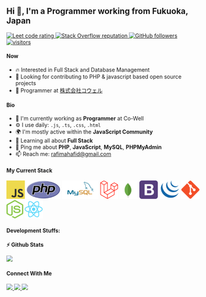 ## Hi 👋, I'm a Programmer working from Fukuoka, Japan

<p align="left">
  <a href="https://leetcode.com/rafimahafid/">
    <img src="https://cp-logo.vercel.app/leetcode/rafimahafid" alt="Leet code rating" />
  </a>
 
  <a href="https://stackoverflow.com/users/14045437/rafi-mahafid">
    <img alt="Stack Overflow reputation" src="https://img.shields.io/stackexchange/stackoverflow/r/5921662?color=orange&label=reputation&logo=stackoverflow">
  </a>
  <a href="https://github.com/Maestro-Apollo?tab=followers">
    <img alt="GitHub followers" src="https://img.shields.io/github/followers/Maestro-Apollo?color=green&logo=github">
  </a>
  <a href="https://github.com/Maestro-Apollo/">
    <img src="https://komarev.com/ghpvc/?username=Maestro-Apollo" alt="visitors" />
  </a>

</p>

#### Now

- :fire: Interested in Full Stack and Database Management
- :calendar: Looking for contributing to PHP & javascript based open source projects
- :office: Programmer at [株式会社コウェル](https://www.co-well.jp/)

#### Bio

- 🏢 I'm currently working as **Programmer** at Co-Well
- ⚙️ I use daily: `.js`, `.ts`, `.css`, `.html`
- 🌍 I'm mostly active within the **JavaScript Community**
- 🌱 Learning all about **Full Stack**
- 💬 Ping me about **PHP**, **JavaScript**, **MySQL**, **PHPMyAdmin**
- 📫 Reach me: rafimahafid@gmail.com

#### My Current Stack

<img height="48" src="img/js_logo.svg" alt="javascript"> <img height="48" src="img/new-php-logo.svg" alt="php"> <img height="48" src="img/mysql-ar21.svg" alt="mysql"> <img height="48" src="img/laravel-2.svg" alt="laravel"> <img height="48" src="img/mongodb-icon-1.svg" alt="mongodb"> <img height="48" src="img/bootstrap-4.svg" alt="bootstrap4"> <img height="48" src="img/jquery-4.svg" alt="jquery"> <img height="48" src="img/git-original.svg" alt="git"> <img height="48" src="img/nodejs-icon.svg" alt="nodejs"> <img height="48" src="img/react-original.svg" alt="react">

#### Development Stuffs:

<b>⚡ Github Stats</b>

<p float="left">
<img height="180em" src="https://github-readme-stats.vercel.app/api/top-langs/?username=Maestro-Apollo&show_icons=true&hide_border=true&layout=compact&langs_count=8"/>
</p>

<!-- <b>&#128200; Competitive Programming</b>

<p float="left">
<img height="273em" src="https://leetcard.jacoblin.cool/rafimahafid?theme=light&font=Karma&ext=contest" />

</p> -->

<!-- #### Recent Activity

<p><b> &#9749; Latest Medium Blogs</b></p>

<a target="_blank" href="https://github-readme-medium-recent-article.vercel.app/medium/@sudiptob2/0"><img src="https://github-readme-medium-recent-article.vercel.app/medium/@sudiptob2/0" alt="Latest medium article">

<a target="_blank" href="https://github-readme-medium-recent-article.vercel.app/medium/@sudiptob2/1"><img src="https://github-readme-medium-recent-article.vercel.app/medium/@sudiptob2/1" alt="Latest medium article"> </a> -->

#### Connect With Me

<p left="center">
<a href="https://www.linkedin.com/in/rafi-mahafid/">
  <img src="https://img.shields.io/badge/linkedin-%230077B5.svg?&style=for-the-badge&logo=linkedin&logoColor=white" height=25>
</a> 
<a href="https://www.facebook.com/profile.php?id=100011336448086">
  <img src="https://img.shields.io/badge/Facebook-1877F2?style=for-the-badge&logo=facebook&logoColor=white" height=25>
</a>
<a href="mailto:rafimahafid@gmail.com">
  <img src="https://img.shields.io/badge/Gmail-D14836?style=for-the-badge&logo=gmail&logoColor=white" height=25>
</a>
</p>
